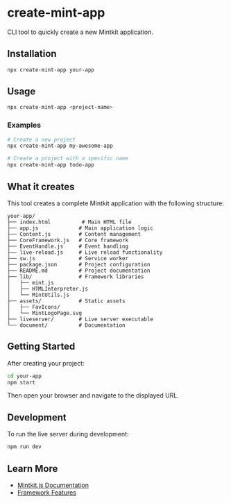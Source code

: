 # create-mint-app

CLI tool to quickly create a new Mintkit application.

## Installation

```bash
npx create-mint-app your-app
```

## Usage

```bash
npx create-mint-app <project-name>
```

### Examples

```bash
# Create a new project
npx create-mint-app my-awesome-app

# Create a project with a specific name
npx create-mint-app todo-app
```

## What it creates

This tool creates a complete Mintkit application with the following structure:

```
your-app/
├── index.html          # Main HTML file
├── app.js             # Main application logic
├── Content.js         # Content management
├── CoreFramework.js   # Core framework
├── EventHandle.js     # Event handling
├── live-reload.js     # Live reload functionality
├── sw.js              # Service worker
├── package.json       # Project configuration
├── README.md          # Project documentation
├── lib/               # Framework libraries
│   ├── mint.js
│   ├── HTMLInterpreter.js
│   └── MintUtils.js
├── assets/            # Static assets
│   ├── FavIcons/
│   └── MintLogoPage.svg
├── liveserver/        # Live server executable
└── document/          # Documentation
```

## Getting Started

After creating your project:

```bash
cd your-app
npm start
```

Then open your browser and navigate to the displayed URL.

## Development

To run the live server during development:

```bash
npm run dev
```

## Learn More

- [Mintkit.js Documentation](https://github.com/Peakk2011/Mintkit)
- [Framework Features](./document/README.MD)